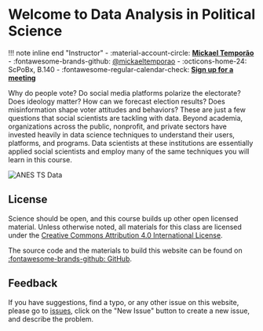 # Welcome to Data Analysis in Political Science


!!! note inline end "Instructor"
     - :material-account-circle: [**Mickael Temporão**](https://ent.sciencespobordeaux.fr/fr/annuaire/t/e/m/uduser-temporao-mickael-fr.html)
         - :fontawesome-brands-github: [@mickaeltemporao](https://github.com/mickaeltemporao)
     - :octicons-home-24: ScPoBx, B.140
     - :fontawesome-regular-calendar-check: [**Sign up for a meeting**](https://calendar.app.google/gC9dJNLrdZY7pWax6)


Why do people vote? Do social media platforms polarize the electorate? Does ideology matter? How can we forecast election results? Does misinformation shape voter attitudes and behaviors? These are just a few questions that social scientists are tackling with data. Beyond academia, organizations across the public, nonprofit, and private sectors have invested heavily in data science techniques to understand their users, platforms, and programs. Data scientists at these institutions are essentially applied social scientists and employ many of the same techniques you will learn in this course.

![ANES TS Data](https://carnegieendowment.org/static/media/images/Kleinfeld_fig_4-1.png)

## License

Science should be open, and this course builds up other open licensed material. Unless otherwise noted, all materials for this class are licensed under the [Creative Commons Attribution 4.0 International License](http://creativecommons.org/licenses/by-nc-sa/4.0/).

The source code and the materials to build this website can be found on [:fontawesome-brands-github: GitHub](https://github.com/mickaeltemporao/data-analysis).

## Feedback

If you have suggestions, find a typo, or any other issue on this website, please go to [issues](https://github.com/mickaeltemporao/data-analysis/issues), click on the "New Issue" button to create a new issue, and describe the problem.

